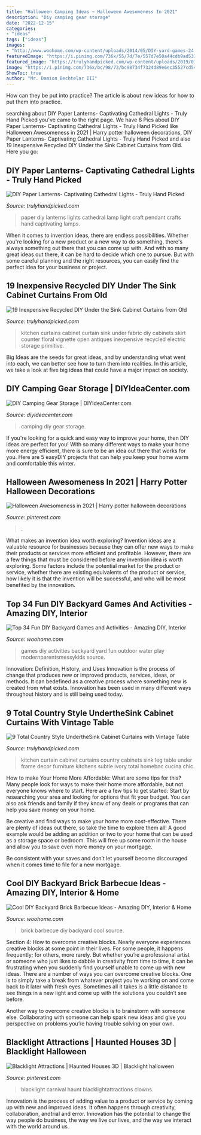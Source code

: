 ```yaml
---
title: "Halloween Camping Ideas ~ Halloween Awesomeness In 2021"
description: "Diy camping gear storage"
date: "2022-12-15"
categories:
- "ideas"
tags: ["ideas"]
images:
- "http://www.woohome.com/wp-content/uploads/2014/05/DIY-yard-games-24.jpg"
featuredImage: "https://i.pinimg.com/736x/55/7d/7e/557d7e50a44cdb9ad5315875ee6d0d3f.jpg"
featured_image: "https://trulyhandpicked.com/wp-content/uploads/2019/01/total-country-style-underthesink-cabinet-curtains-with-vintage-table-leg-frame-in-subtle-ivory-shad-15487806314gn8k.jpg"
image: "https://i.pinimg.com/736x/bc/98/73/bc98734f7324d89e6ec35527cd540de5.jpg"
ShowToc: true
author: "Mr. Damion Bechtelar III"
---
```



How can they be put into practice?
The article is about new ideas for how to put them into practice.

	

		
searching about DIY Paper Lanterns- Captivating Cathedral Lights - Truly Hand Picked you've came to the right page. We have 8 Pics about DIY Paper Lanterns- Captivating Cathedral Lights - Truly Hand Picked like Halloween Awesomeness in 2021 | Harry potter halloween decorations, DIY Paper Lanterns- Captivating Cathedral Lights - Truly Hand Picked and also 19 Inexpensive Recycled DIY Under the Sink Cabinet Curtains from Old. Here you go:
		
    
## DIY Paper Lanterns- Captivating Cathedral Lights - Truly Hand Picked

<img loading=lazy src="https://trulyhandpicked.com/wp-content/uploads/2019/02/lamps-diy-paper-lamplantern-cathedral-light-how-to-make-a-pendant-within-enchanting-paper-lamp-f-15504739118kn4g-1024x576.jpg" onerror="this.onerror=null;this.src='https://tse1.mm.bing.net/th?id=OIP.3eg03WuNDMekI-3jdcxtlAHaEK&amp;pid=15.1';" alt="DIY Paper Lanterns- Captivating Cathedral Lights - Truly Hand Picked">

_Source: trulyhandpicked.com_

>paper diy lanterns lights cathedral lamp light craft pendant crafts hand captivating lamps. 

	

When it comes to invention ideas, there are endless possibilities. Whether you're looking for a new product or a new way to do something, there's always something out there that you can come up with. And with so many great ideas out there, it can be hard to decide which one to pursue. But with some careful planning and the right resources, you can easily find the perfect idea for your business or project.

    
## 19 Inexpensive Recycled DIY Under The Sink Cabinet Curtains From Old

<img loading=lazy src="https://trulyhandpicked.com/wp-content/uploads/2019/01/inexpensive-recycled-diy-underthesink-cabinet-curtains-from-old-fabric-with-electric-floral-print-i-1548780718n4gk8-768x1024.jpg" onerror="this.onerror=null;this.src='https://tse4.mm.bing.net/th?id=OIP.mznFLBRsCrq6CrWlu8NsbQHaJ4&amp;pid=15.1';" alt="19 Inexpensive Recycled DIY Under the Sink Cabinet Curtains from Old">

_Source: trulyhandpicked.com_

>kitchen curtains cabinet curtain sink under fabric diy cabinets skirt counter floral vignette open antiques inexpensive recycled electric storage primitive. 

	

Big Ideas are the seeds for great ideas, and by understanding what went into each, we can better see how to turn them into realities. In this article, we take a look at five big ideas that could have a major impact on society.

    
## DIY Camping Gear Storage | DIYIdeaCenter.com

<img loading=lazy src="https://irepo.primecp.com/2016/06/284904/FOG9C1YINYU4RZS-LARGE_Large600_ID-1703173.jpg?v=1703173" onerror="this.onerror=null;this.src='https://tse2.mm.bing.net/th?id=OIP.pBeVytzlehovefUCO1n00AHaMM&amp;pid=15.1';" alt="DIY Camping Gear Storage | DIYIdeaCenter.com">

_Source: diyideacenter.com_

>camping diy gear storage. 

	

If you're looking for a quick and easy way to improve your home, then DIY ideas are perfect for you! With so many different ways to make your home more energy efficient, there is sure to be an idea out there that works for you. Here are 5 easyDIY projects that can help you keep your home warm and comfortable this winter.

    
## Halloween Awesomeness In 2021 | Harry Potter Halloween Decorations

<img loading=lazy src="https://i.pinimg.com/736x/bc/98/73/bc98734f7324d89e6ec35527cd540de5.jpg" onerror="this.onerror=null;this.src='https://tse2.mm.bing.net/th?id=OIP.PyULQXrzrm0U7Ml-46q0qgHaFj&amp;pid=15.1';" alt="Halloween Awesomeness in 2021 | Harry potter halloween decorations">

_Source: pinterest.com_

>. 

	

What makes an invention idea worth exploring?
Invention ideas are a valuable resource for businesses because they can offer new ways to make their products or services more efficient and profitable. However, there are a few things that must be considered before any invention idea is worth exploring. 
Some factors include the potential market for the product or service, whether there are existing equivalents of the product or service, how likely it is that the invention will be successful, and who will be most benefited by the innovation.

    
## Top 34 Fun DIY Backyard Games And Activities - Amazing DIY, Interior

<img loading=lazy src="http://www.woohome.com/wp-content/uploads/2014/05/DIY-yard-games-24.jpg" onerror="this.onerror=null;this.src='https://tse1.mm.bing.net/th?id=OIP.rFtiZbhRkUSvit3yd5BabgHaKh&amp;pid=15.1';" alt="Top 34 Fun DIY Backyard Games and Activities - Amazing DIY, Interior">

_Source: woohome.com_

>games diy activities backyard yard fun outdoor water play modernparentsmessykids source. 

	

Innovation: Definition, History, and Uses
Innovation is the process of change that produces new or improved products, services, ideas, or methods. It can bedefined as a creative process where something new is created from what exists. Innovation has been used in many different ways throughout history and is still being used today.

    
## 9 Total Country Style UndertheSink Cabinet Curtains With Vintage Table

<img loading=lazy src="https://trulyhandpicked.com/wp-content/uploads/2019/01/total-country-style-underthesink-cabinet-curtains-with-vintage-table-leg-frame-in-subtle-ivory-shad-15487806314gn8k.jpg" onerror="this.onerror=null;this.src='https://tse4.mm.bing.net/th?id=OIP.g7iHRaA4bJy4pKt7bFDeJQHaJ3&amp;pid=15.1';" alt="9 Total Country Style UndertheSink Cabinet Curtains with Vintage Table">

_Source: trulyhandpicked.com_

>kitchen curtain cabinet curtains country cabinets sink leg table under frame decor furniture kitchens subtle ivory total homebnc cucina chic. 

	

How to make Your Home More Affordable: What are some tips for this?
Many people look for ways to make their home more affordable, but not everyone knows where to start. Here are a few tips to get started:
Start by researching your area and looking for options that fit your budget. You can also ask friends and family if they know of any deals or programs that can help you save money on your home.

Be creative and find ways to make your home more cost-effective. There are plenty of ideas out there, so take the time to explore them all! A good example would be adding an addition or two to your home that can be used as a storage space or bedroom. This will free up some room in the house and allow you to save even more money on your mortgage.

Be consistent with your saves and don’t let yourself become discouraged when it comes time to file for a new mortgage.

    
## Cool DIY Backyard Brick Barbecue Ideas - Amazing DIY, Interior &amp; Home

<img loading=lazy src="https://www.woohome.com/wp-content/uploads/2016/02/brick-barbecue-tips-5.jpg" onerror="this.onerror=null;this.src='https://tse3.mm.bing.net/th?id=OIP.jWDXhmxiNxMJIi1ndDJRRgHaFj&amp;pid=15.1';" alt="Cool DIY Backyard Brick Barbecue Ideas - Amazing DIY, Interior &amp; Home">

_Source: woohome.com_

>brick barbecue diy backyard cool source. 

	

Section 4: How to overcome creative blocks.
Nearly everyone experiences creative blocks at some point in their lives. For some people, it happens frequently; for others, more rarely. But whether you’re a professional artist or someone who just likes to dabble in creativity from time to time, it can be frustrating when you suddenly find yourself unable to come up with new ideas.
There are a number of ways you can overcome creative blocks. One is to simply take a break from whatever project you’re working on and come back to it later with fresh eyes. Sometimes all it takes is a little distance to see things in a new light and come up with the solutions you couldn’t see before.

Another way to overcome creative blocks is to brainstorm with someone else. Collaborating with someone can help spark new ideas and give you perspective on problems you’re having trouble solving on your own.

    
## Blacklight Attractions | Haunted Houses 3D | Blacklight Halloween

<img loading=lazy src="https://i.pinimg.com/736x/55/7d/7e/557d7e50a44cdb9ad5315875ee6d0d3f.jpg" onerror="this.onerror=null;this.src='https://tse2.mm.bing.net/th?id=OIP.zBB3o239rRE5QiCR7eggXQAAAA&amp;pid=15.1';" alt="Blacklight Attractions | Haunted Houses 3D | Blacklight halloween">

_Source: pinterest.com_

>blacklight carnival haunt blacklightattractions clowns. 

	

Innovation is the process of adding value to a product or service by coming up with new and improved ideas. It often happens through creativity, collaboration, andtrial and error. Innovation has the potential to change the way people do business, the way we live our lives, and the way we interact with the world around us.

